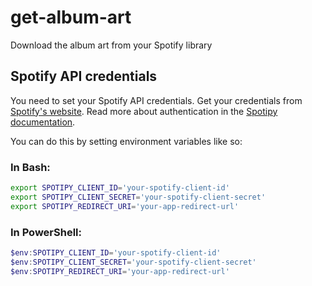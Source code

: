 # get-album-art

Download the album art from your Spotify library


## Spotify API credentials

You need to set your Spotify API credentials.
Get your credentials from [Spotify's website](https://developer.spotify.com/my-applications).
Read more about authentication in the [Spotipy documentation](https://spotipy.readthedocs.io/en/latest/#authorization-code-flow).

You can do this by setting environment variables like so:


### In Bash:

```bash
export SPOTIPY_CLIENT_ID='your-spotify-client-id'
export SPOTIPY_CLIENT_SECRET='your-spotify-client-secret'
export SPOTIPY_REDIRECT_URI='your-app-redirect-url'
```


### In PowerShell:

```powershell
$env:SPOTIPY_CLIENT_ID='your-spotify-client-id'
$env:SPOTIPY_CLIENT_SECRET='your-spotify-client-secret'
$env:SPOTIPY_REDIRECT_URI='your-app-redirect-url'
```
